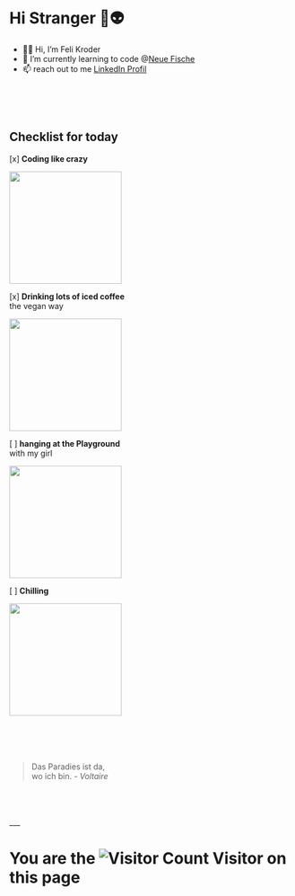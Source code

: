 <p>

# Hi Stranger 🖖👽

- 🙋‍♀️ Hi, I’m Feli Kroder 
- 👀 I’m currently learning to code @[Neue Fische](https://github.com/neuefische)
- 📫 reach out to me [LinkedIn Profil](https://www.linkedin.com/in/felicitas-kroder)

<br>
<br>
<br>
</p>

## Checklist for today

[x] **Coding like crazy**
<!--![Coding like crqzy](https://media.giphy.com/media/JIX9t2j0ZTN9S/giphy.gif)-->
<img src="https://media.giphy.com/media/3oriO0o3mjqifL7wK4/giphy.gif" width="200"/>

[x] **Drinking lots of iced coffee**   
the vegan way
<!--![Drinking iced coffee latte](https://i.pinimg.com/564x/58/a7/b6/58a7b6a4cdccfc9ee7629bdcf98e42ac.jpg)-->
<img src="https://i.pinimg.com/564x/58/a7/b6/58a7b6a4cdccfc9ee7629bdcf98e42ac.jpg" width="200"/>

[ ] **hanging at the Playground**  
with my girl
<!--![Playground Hopping](https://i.pinimg.com/564x/de/10/1b/de101b208e2d395bcfb02488dc95a6b8.jpg)-->
<img src="https://media.giphy.com/media/5e22AmU8fqJpxCWZpF/giphy.gif" width="200"/>

[ ] **Chilling**
<!--![Best Workplace](https://images.unsplash.com/photo-1630436476807-03b13bd02e0c?ixlib=rb-4.0.3&ixid=M3wxMjA3fDB8MHxwaG90by1wYWdlfHx8fGVufDB8fHx8fA%3D%3D&auto=format&fit=crop&w=1587&q=80)-->
<img src="https://images.unsplash.com/photo-1630436476807-03b13bd02e0c?ixlib=rb-4.0.3&ixid=M3wxMjA3fDB8MHxwaG90by1wYWdlfHx8fGVufDB8fHx8fA%3D%3D&auto=format&fit=crop&w=1587&q=80" width="200"/>

<br>
<br>
<br>
<br>
<br>

> Das Paradies ist da,  
> wo ich bin. - *Voltaire*

<br>
<br>
<br>
___

# You are the ![Visitor Count](https://profile-counter.glitch.me/FeliKroder/count.svg) Visitor on this page


<!---
FeliKroder/FeliKroder is a ✨ special ✨ repository because its `README.md` (this file) appears on your GitHub profile.
You can click the Preview link to take a look at your changes.
--->
